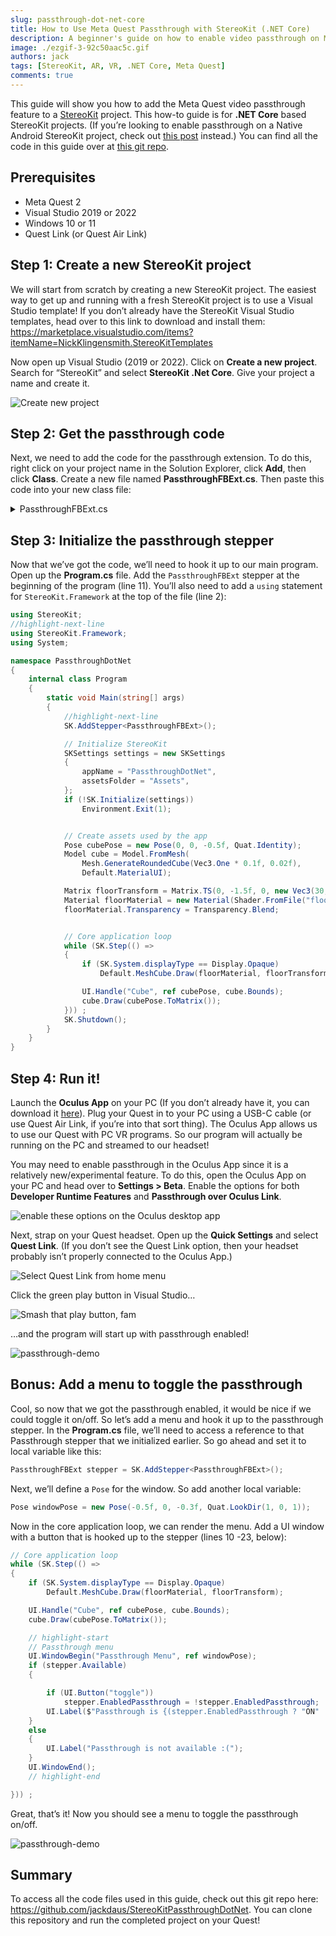 ```yaml
---
slug: passthrough-dot-net-core
title: How to Use Meta Quest Passthrough with StereoKit (.NET Core)
description: A beginner's guide on how to enable video passthrough on Meta Quest for a .NET Core StereoKit project.
image: ./ezgif-3-92c50aac5c.gif
authors: jack
tags: [StereoKit, AR, VR, .NET Core, Meta Quest]
comments: true
---
```

This guide will show you how to add the Meta Quest video passthrough feature to a [StereoKit](https://stereokit.net/) project. This how-to guide is for **.NET Core** based StereoKit projects.<!--truncate--> (If you’re looking to enable passthrough on a Native Android StereoKit project, check out [this post](/blog/passthrough-native-android) instead.) You can find all the code in this guide over at [this git repo](https://github.com/jackdaus/StereoKitPassthroughDotNet). 

## Prerequisites
- Meta Quest 2
- Visual Studio 2019 or 2022
- Windows 10 or 11
- Quest Link (or Quest Air Link)

## Step 1: Create a new StereoKit project
We will start from scratch by creating a new StereoKit project. The easiest way to get up and running with a fresh StereoKit project is to use a Visual Studio template! If you don’t already have the StereoKit Visual Studio templates, head over to this link to download and install them: https://marketplace.visualstudio.com/items?itemName=NickKlingensmith.StereoKitTemplates

Now open up Visual Studio (2019 or 2022). Click on **Create a new project**. Search for “StereoKit” and select **StereoKit .Net Core**. Give your project a name and create it.

![Create new project](./creating-new-project.png)

## Step 2: Get the passthrough code
Next, we need to add the code for the passthrough extension. To do this, right click on your project name in the Solution Explorer, click **Add**, then click **Class**. Create a new file named **PassthroughFBExt.cs**. Then paste this code into your new class file:

<details>
<summary>PassthroughFBExt.cs</summary>

```csharp
using System;
using System.Runtime.InteropServices;

namespace StereoKit.Framework
{
	class PassthroughFBExt : IStepper
	{
		bool extAvailable;
		bool enabled;
		bool enabledPassthrough;
		bool enableOnInitialize;
		bool passthroughRunning;
		XrPassthroughFB      activePassthrough = new XrPassthroughFB();
		XrPassthroughLayerFB activeLayer       = new XrPassthroughLayerFB();

		Color oldColor;
		bool  oldSky;

		public bool Available => extAvailable;
		public bool Enabled { get => extAvailable && enabled; set => enabled = value; }
		public bool EnabledPassthrough { get => enabledPassthrough; set {
			if (Available && enabledPassthrough != value) {
				enabledPassthrough = value;
				if ( enabledPassthrough) StartPassthrough();
				if (!enabledPassthrough) EndPassthrough();
			}
		} }

		public PassthroughFBExt() : this(true) { }
		public PassthroughFBExt(bool enabled = true)
		{
			if (SK.IsInitialized)
				Log.Err("PassthroughFBExt must be constructed before StereoKit is initialized!");
			Backend.OpenXR.RequestExt("XR_FB_passthrough");
			enableOnInitialize = enabled;
		}

		public bool Initialize()
		{
			extAvailable =
				Backend.XRType == BackendXRType.OpenXR &&
				Backend.OpenXR.ExtEnabled("XR_FB_passthrough") &&
				LoadBindings();

			if (enableOnInitialize)
				EnabledPassthrough = true;
			return true;
		}

		public void Step()
		{
			if (!EnabledPassthrough) return;

			XrCompositionLayerPassthroughFB layer = new XrCompositionLayerPassthroughFB(
				XrCompositionLayerFlags.BLEND_TEXTURE_SOURCE_ALPHA_BIT, activeLayer);
			Backend.OpenXR.AddCompositionLayer(layer, -1);
		}

		public void Shutdown()
		{
			EnabledPassthrough = false;
		}

		void StartPassthrough()
		{
			if (!extAvailable) return;
			if (passthroughRunning) return;
			passthroughRunning = true;

			oldColor = Renderer.ClearColor;
			oldSky   = Renderer.EnableSky;

			XrResult result = xrCreatePassthroughFB(
				Backend.OpenXR.Session,
				new XrPassthroughCreateInfoFB(XrPassthroughFlagsFB.IS_RUNNING_AT_CREATION_BIT_FB),
				out activePassthrough);

			result = xrCreatePassthroughLayerFB(
				Backend.OpenXR.Session,
				new XrPassthroughLayerCreateInfoFB(activePassthrough, XrPassthroughFlagsFB.IS_RUNNING_AT_CREATION_BIT_FB, XrPassthroughLayerPurposeFB.RECONSTRUCTION_FB),
				out activeLayer);

			Renderer.ClearColor = Color.BlackTransparent;
			Renderer.EnableSky  = false;
		}

		void EndPassthrough()
		{
			if (!passthroughRunning) return;
			passthroughRunning = false;

			xrPassthroughPauseFB       (activePassthrough);
			xrDestroyPassthroughLayerFB(activeLayer);
			xrDestroyPassthroughFB     (activePassthrough);

			Renderer.ClearColor = oldColor;
			Renderer.EnableSky  = oldSky;
		}

		#region OpenXR native bindings and types
		enum XrStructureType : UInt64
		{
			XR_TYPE_PASSTHROUGH_CREATE_INFO_FB = 1000118001,
			XR_TYPE_PASSTHROUGH_LAYER_CREATE_INFO_FB = 1000118002,
			XR_TYPE_PASSTHROUGH_STYLE_FB = 1000118020,
			XR_TYPE_COMPOSITION_LAYER_PASSTHROUGH_FB = 1000118003,
		}
		enum XrPassthroughFlagsFB : UInt64
		{
			None = 0,
			IS_RUNNING_AT_CREATION_BIT_FB = 0x00000001
		}
		enum XrCompositionLayerFlags : UInt64
		{
			None = 0,
			CORRECT_CHROMATIC_ABERRATION_BIT = 0x00000001,
			BLEND_TEXTURE_SOURCE_ALPHA_BIT = 0x00000002,
			UNPREMULTIPLIED_ALPHA_BIT = 0x00000004,
		}
		enum XrPassthroughLayerPurposeFB : UInt32
		{
			RECONSTRUCTION_FB = 0,
			PROJECTED_FB = 1,
			TRACKED_KEYBOARD_HANDS_FB = 1000203001,
			MAX_ENUM_FB = 0x7FFFFFFF,
		}
		enum XrResult : UInt32
		{
			Success = 0,
		}

#pragma warning disable 0169 // handle is not "used", but required for interop
		struct XrPassthroughFB      { ulong handle; }
		struct XrPassthroughLayerFB { ulong handle; }
#pragma warning restore 0169

		[StructLayout(LayoutKind.Sequential)]
		struct XrPassthroughCreateInfoFB
		{
			private XrStructureType             type;
			public  IntPtr                      next;
			public  XrPassthroughFlagsFB        flags;

			public XrPassthroughCreateInfoFB(XrPassthroughFlagsFB passthroughFlags)
			{
				type  = XrStructureType.XR_TYPE_PASSTHROUGH_CREATE_INFO_FB;
				next  = IntPtr.Zero;
				flags = passthroughFlags;
			}
		}
		[StructLayout(LayoutKind.Sequential)]
		struct XrPassthroughLayerCreateInfoFB
		{
			private XrStructureType             type;
			public  IntPtr                      next;
			public  XrPassthroughFB             passthrough;
			public  XrPassthroughFlagsFB        flags;
			public  XrPassthroughLayerPurposeFB purpose;

			public XrPassthroughLayerCreateInfoFB(XrPassthroughFB passthrough, XrPassthroughFlagsFB flags, XrPassthroughLayerPurposeFB purpose)
			{
				type  = XrStructureType.XR_TYPE_PASSTHROUGH_LAYER_CREATE_INFO_FB;
				next  = IntPtr.Zero;
				this.passthrough = passthrough;
				this.flags       = flags;
				this.purpose     = purpose;
			}
		}
		[StructLayout(LayoutKind.Sequential)]
		struct XrPassthroughStyleFB
		{
			public XrStructureType             type;
			public IntPtr                      next;
			public float                       textureOpacityFactor;
			public Color                       edgeColor;
			public XrPassthroughStyleFB(float textureOpacityFactor, Color edgeColor)
			{
				type = XrStructureType.XR_TYPE_PASSTHROUGH_STYLE_FB;
				next = IntPtr.Zero;
				this.textureOpacityFactor = textureOpacityFactor;
				this.edgeColor            = edgeColor;
			}
		}
		[StructLayout(LayoutKind.Sequential)]
		struct XrCompositionLayerPassthroughFB
		{
			public XrStructureType             type;
			public IntPtr                      next;
			public XrCompositionLayerFlags     flags;
			public ulong                       space;
			public XrPassthroughLayerFB        layerHandle;
			public XrCompositionLayerPassthroughFB(XrCompositionLayerFlags flags, XrPassthroughLayerFB layerHandle)
			{
				type = XrStructureType.XR_TYPE_COMPOSITION_LAYER_PASSTHROUGH_FB;
				next = IntPtr.Zero;
				space = 0;
				this.flags = flags;
				this.layerHandle = layerHandle;
			}
		}

		delegate XrResult del_xrCreatePassthroughFB       (ulong session, [In] XrPassthroughCreateInfoFB createInfo, out XrPassthroughFB outPassthrough);
		delegate XrResult del_xrDestroyPassthroughFB      (XrPassthroughFB passthrough);
		delegate XrResult del_xrPassthroughStartFB        (XrPassthroughFB passthrough);
		delegate XrResult del_xrPassthroughPauseFB        (XrPassthroughFB passthrough);
		delegate XrResult del_xrCreatePassthroughLayerFB  (ulong session, [In] XrPassthroughLayerCreateInfoFB createInfo, out XrPassthroughLayerFB outLayer);
		delegate XrResult del_xrDestroyPassthroughLayerFB (XrPassthroughLayerFB layer);
		delegate XrResult del_xrPassthroughLayerPauseFB   (XrPassthroughLayerFB layer);
		delegate XrResult del_xrPassthroughLayerResumeFB  (XrPassthroughLayerFB layer);
		delegate XrResult del_xrPassthroughLayerSetStyleFB(XrPassthroughLayerFB layer, [In] XrPassthroughStyleFB style);

		del_xrCreatePassthroughFB        xrCreatePassthroughFB;
		del_xrDestroyPassthroughFB       xrDestroyPassthroughFB;
		del_xrPassthroughStartFB         xrPassthroughStartFB;
		del_xrPassthroughPauseFB         xrPassthroughPauseFB;
		del_xrCreatePassthroughLayerFB   xrCreatePassthroughLayerFB;
		del_xrDestroyPassthroughLayerFB  xrDestroyPassthroughLayerFB;
		del_xrPassthroughLayerPauseFB    xrPassthroughLayerPauseFB;
		del_xrPassthroughLayerResumeFB   xrPassthroughLayerResumeFB;
		del_xrPassthroughLayerSetStyleFB xrPassthroughLayerSetStyleFB;

		bool LoadBindings()
		{
			xrCreatePassthroughFB        = Backend.OpenXR.GetFunction<del_xrCreatePassthroughFB>       ("xrCreatePassthroughFB");
			xrDestroyPassthroughFB       = Backend.OpenXR.GetFunction<del_xrDestroyPassthroughFB>      ("xrDestroyPassthroughFB");
			xrPassthroughStartFB         = Backend.OpenXR.GetFunction<del_xrPassthroughStartFB>        ("xrPassthroughStartFB");
			xrPassthroughPauseFB         = Backend.OpenXR.GetFunction<del_xrPassthroughPauseFB>        ("xrPassthroughPauseFB");
			xrCreatePassthroughLayerFB   = Backend.OpenXR.GetFunction<del_xrCreatePassthroughLayerFB>  ("xrCreatePassthroughLayerFB");
			xrDestroyPassthroughLayerFB  = Backend.OpenXR.GetFunction<del_xrDestroyPassthroughLayerFB> ("xrDestroyPassthroughLayerFB");
			xrPassthroughLayerPauseFB    = Backend.OpenXR.GetFunction<del_xrPassthroughLayerPauseFB>   ("xrPassthroughLayerPauseFB");
			xrPassthroughLayerResumeFB   = Backend.OpenXR.GetFunction<del_xrPassthroughLayerResumeFB>  ("xrPassthroughLayerResumeFB");
			xrPassthroughLayerSetStyleFB = Backend.OpenXR.GetFunction<del_xrPassthroughLayerSetStyleFB>("xrPassthroughLayerSetStyleFB");

			return
				xrCreatePassthroughFB        != null &&
				xrDestroyPassthroughFB       != null &&
				xrPassthroughStartFB         != null &&
				xrPassthroughPauseFB         != null &&
				xrCreatePassthroughLayerFB   != null &&
				xrDestroyPassthroughLayerFB  != null &&
				xrPassthroughLayerPauseFB    != null &&
				xrPassthroughLayerResumeFB   != null &&
				xrPassthroughLayerSetStyleFB != null;
		}
		#endregion
	}
}
```

For the latest version of this code, check out the source at: 

https://github.com/StereoKit/StereoKit/blob/master/Examples/StereoKitTest/Tools/PassthroughFBExt.cs 
</details>

## Step 3: Initialize the passthrough stepper
Now that we’ve got the code, we’ll need to hook it up to our main program. Open up the **Program.cs** file. Add the `PassthroughFBExt` stepper at the beginning of the program (line 11). You’ll also need to add a `using` statement for `StereoKit.Framework` at the top of the file (line 2):

```csharp title="program.cs" showLineNumbers
using StereoKit;
//highlight-next-line
using StereoKit.Framework;
using System;

namespace PassthroughDotNet
{
    internal class Program
    {
        static void Main(string[] args)
        {
            //highlight-next-line
            SK.AddStepper<PassthroughFBExt>();

            // Initialize StereoKit
            SKSettings settings = new SKSettings
            {
                appName = "PassthroughDotNet",
                assetsFolder = "Assets",
            };
            if (!SK.Initialize(settings))
                Environment.Exit(1);


            // Create assets used by the app
            Pose cubePose = new Pose(0, 0, -0.5f, Quat.Identity);
            Model cube = Model.FromMesh(
                Mesh.GenerateRoundedCube(Vec3.One * 0.1f, 0.02f),
                Default.MaterialUI);

            Matrix floorTransform = Matrix.TS(0, -1.5f, 0, new Vec3(30, 0.1f, 30));
            Material floorMaterial = new Material(Shader.FromFile("floor.hlsl"));
            floorMaterial.Transparency = Transparency.Blend;


            // Core application loop
            while (SK.Step(() =>
            {
                if (SK.System.displayType == Display.Opaque)
                    Default.MeshCube.Draw(floorMaterial, floorTransform);

                UI.Handle("Cube", ref cubePose, cube.Bounds);
                cube.Draw(cubePose.ToMatrix());
            })) ;
            SK.Shutdown();
        }
    }
} 
```

## Step 4: Run it!
Launch the **Oculus App** on your PC (If you don’t already have it, you can download it [here](https://www.meta.com/quest/setup/)). Plug your Quest in to your PC using a USB-C cable (or use Quest Air Link, if you’re into that sort thing). The Oculus App allows us to use our Quest with PC VR programs. So our program will actually be running on the PC and streamed to our headset! 

You may need to enable passthrough in the Oculus App since it is a relatively new/experimental feature. To do this, open the Oculus App on your PC and head over to **Settings > Beta**. Enable the options for both **Developer Runtime Features** and **Passthrough over Oculus Link**.

![enable these options on the Oculus desktop app](quest-link-settings.png)

Next, strap on your Quest headset. Open up the **Quick Settings** and select **Quest Link**. (If you don’t see the Quest Link option, then your headset probably isn’t properly connected to the Oculus App.)

![Select Quest Link from home menu](select-quest-link.png)

Click the green play button in Visual Studio…

![Smash that play button, fam](launch-app.png)

…and the program will start up with passthrough enabled!

![passthrough-demo](ezgif-3-92c50aac5c.gif)

## Bonus: Add a menu to toggle the passthrough
Cool, so now that we got the passthrough enabled, it would be nice if we could toggle it on/off. So let’s add a menu and hook it up to the passthrough stepper. In the **Program.cs** file, we’ll need to access a reference to that Passthrough stepper that we initialized earlier. So go ahead and set it to local variable like this:

```csharp title="Program.cs"
PassthroughFBExt stepper = SK.AddStepper<PassthroughFBExt>();
```

Next, we’ll define a `Pose` for the window. So add another local variable:
```csharp title="Program.cs"
Pose windowPose = new Pose(-0.5f, 0, -0.3f, Quat.LookDir(1, 0, 1));
```

Now in the core application loop, we can render the menu. Add a UI window with a button that is hooked up to the stepper (lines 10 -23, below):

```csharp title="Program.cs" showLineNumbers
// Core application loop
while (SK.Step(() =>
{
    if (SK.System.displayType == Display.Opaque)
        Default.MeshCube.Draw(floorMaterial, floorTransform);

    UI.Handle("Cube", ref cubePose, cube.Bounds);
    cube.Draw(cubePose.ToMatrix());

    // highlight-start
    // Passthrough menu
    UI.WindowBegin("Passthrough Menu", ref windowPose);
    if (stepper.Available)
    {

        if (UI.Button("toggle"))
            stepper.EnabledPassthrough = !stepper.EnabledPassthrough;
        UI.Label($"Passthrough is {(stepper.EnabledPassthrough ? "ON" : "OFF")}");
    }
    else
    {
        UI.Label("Passthrough is not available :(");
    }
    UI.WindowEnd();
    // highlight-end

})) ;
```

Great, that’s it! Now you should see a menu to toggle the passthrough on/off.

![passthrough-demo](passthrough-toggle-menu.png) 

## Summary
To access all the code files used in this guide, check out this git repo here: https://github.com/jackdaus/StereoKitPassthroughDotNet. You can clone this repository and run the completed project on your Quest!